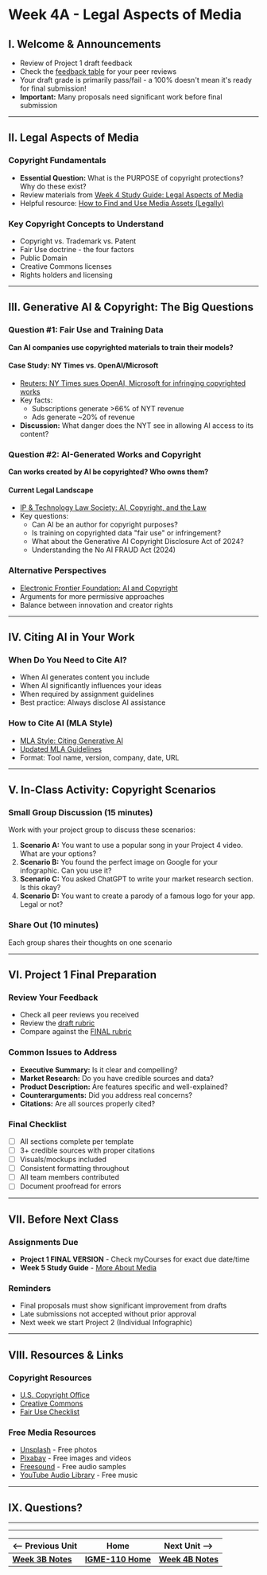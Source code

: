 # Week 4A - Legal Aspects of Media

## I. Welcome & Announcements
- Review of Project 1 draft feedback
- Check the [feedback table](https://github.com/jptweb/IGME-110-Fall-2025/blob/main/documents/app-proposals/readme.md) for your peer reviews
- Your draft grade is primarily pass/fail - a 100% doesn't mean it's ready for final submission!
- **Important:** Many proposals need significant work before final submission

---

## II. Legal Aspects of Media

### Copyright Fundamentals
- **Essential Question:** What is the PURPOSE of copyright protections? Why do these exist?
- Review materials from [Week 4 Study Guide: Legal Aspects of Media](https://docs.google.com/document/d/1ezzesDLjtFx2NJ8W63XMO4m64qAtYHsxJ0IV_Tr8Jkk)
- Helpful resource: [How to Find and Use Media Assets (Legally)](https://multimedia.journalism.berkeley.edu/tutorials/media-assets/)

### Key Copyright Concepts to Understand
- Copyright vs. Trademark vs. Patent
- Fair Use doctrine - the four factors
- Public Domain
- Creative Commons licenses
- Rights holders and licensing

---

## III. Generative AI & Copyright: The Big Questions

### Question #1: Fair Use and Training Data
**Can AI companies use copyrighted materials to train their models?**

#### Case Study: NY Times vs. OpenAI/Microsoft
- [Reuters: NY Times sues OpenAI, Microsoft for infringing copyrighted works](https://www.reuters.com/legal/transactional/ny-times-sues-openai-microsoft-infringing-copyrighted-work-2023-12-27/)
- Key facts:
  - Subscriptions generate >66% of NYT revenue
  - Ads generate ~20% of revenue
- **Discussion:** What danger does the NYT see in allowing AI access to its content?

### Question #2: AI-Generated Works and Copyright
**Can works created by AI be copyrighted? Who owns them?**

#### Current Legal Landscape
- [IP & Technology Law Society: AI, Copyright, and the Law](https://sites.usc.edu/iptls/2025/02/04/ai-copyright-and-the-law-the-ongoing-battle-over-intellectual-property-rights)
- Key questions:
  - Can AI be an author for copyright purposes?
  - Is training on copyrighted data "fair use" or infringement?
  - What about the Generative AI Copyright Disclosure Act of 2024?
  - Understanding the No AI FRAUD Act (2024)

### Alternative Perspectives
- [Electronic Frontier Foundation: AI and Copyright](https://www.eff.org/deeplinks/2025/02/ai-and-copyright-expanding-copyright-hurts-everyone-heres-what-do-instead)
- Arguments for more permissive approaches
- Balance between innovation and creator rights

---

## IV. Citing AI in Your Work

### When Do You Need to Cite AI?
- When AI generates content you include
- When AI significantly influences your ideas
- When required by assignment guidelines
- Best practice: Always disclose AI assistance

### How to Cite AI (MLA Style)
- [MLA Style: Citing Generative AI](https://style.mla.org/citing-generative-ai/)
- [Updated MLA Guidelines](https://style.mla.org/citing-generative-ai-updated-revised)
- Format: Tool name, version, company, date, URL

---

## V. In-Class Activity: Copyright Scenarios

### Small Group Discussion (15 minutes)
Work with your project group to discuss these scenarios:

1. **Scenario A:** You want to use a popular song in your Project 4 video. What are your options?
2. **Scenario B:** You found the perfect image on Google for your infographic. Can you use it?
3. **Scenario C:** You asked ChatGPT to write your market research section. Is this okay?
4. **Scenario D:** You want to create a parody of a famous logo for your app. Legal or not?

### Share Out (10 minutes)
Each group shares their thoughts on one scenario

---

## VI. Project 1 Final Preparation

### Review Your Feedback
- Check all peer reviews you received
- Review the [draft rubric](../documents/p1-rubric-draft.md)
- Compare against the [FINAL rubric](../documents/p1-rubric-final.md)

### Common Issues to Address
- **Executive Summary:** Is it clear and compelling?
- **Market Research:** Do you have credible sources and data?
- **Product Description:** Are features specific and well-explained?
- **Counterarguments:** Did you address real concerns?
- **Citations:** Are all sources properly cited?

### Final Checklist
- [ ] All sections complete per template
- [ ] 3+ credible sources with proper citations
- [ ] Visuals/mockups included
- [ ] Consistent formatting throughout
- [ ] All team members contributed
- [ ] Document proofread for errors

---

## VII. Before Next Class

### Assignments Due
- **Project 1 FINAL VERSION** - Check myCourses for exact due date/time
- **Week 5 Study Guide** - [More About Media](https://docs.google.com/document/d/1tOWF5bkUcpgSNVwjfjuHR47QUroePsl4RDsGdylowiM/copy)

### Reminders
- Final proposals must show significant improvement from drafts
- Late submissions not accepted without prior approval
- Next week we start Project 2 (Individual Infographic)

---

## VIII. Resources & Links

### Copyright Resources
- [U.S. Copyright Office](https://www.copyright.gov/)
- [Creative Commons](https://creativecommons.org/)
- [Fair Use Checklist](https://www.library.cornell.edu/about/inside/policies/fair-use-checklist)

### Free Media Resources
- [Unsplash](https://unsplash.com/) - Free photos
- [Pixabay](https://pixabay.com/) - Free images and videos
- [Freesound](https://freesound.org/) - Free audio samples
- [YouTube Audio Library](https://www.youtube.com/audiolibrary) - Free music

---

## IX. Questions?

---
---

| <-- Previous Unit | Home | Next Unit -->
| --- | --- | --- 
|   [**Week 3B Notes**](3B.md)  |  [**IGME-110 Home**](../) | [**Week 4B Notes**](4B.md)

